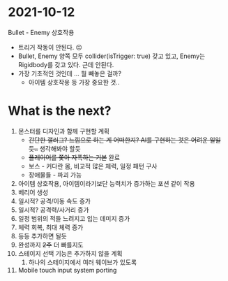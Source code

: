 # 2021-10-12

Bullet - Enemy 상호작용

- 트리거 작동이 안된다. 😐
- Bullet, Enemy 양쪽 모두 collider(isTrigger: true) 갖고 있고, Enemy는 Rigidbody를 갖고 있다. 근데 안된다.
- 가장 기초적인 것인데 ... 뭘 빼놓은 걸까?
  - 아이템 상호작용 등 가장 중요한 것..

# What is the next?

1. 몬스터를 디자인과 함께 구현할 계획
   - ~~간단한 갤러그? 느낌으로 하는 게 어떠한지? AI를 구현하는 것은 어려운 일일듯..~~ 생각해봐야 할듯
   - ~~플레이어를 쫓아 자폭하는 기본~~ 완료
   - 보스 - 커다란 몸, 비교적 많은 체력, 일정 패턴 구사
   - 장애물들 - 파괴 가능
2.  아이템 상호작용, 아이템이라기보단 능력치가 증가하는 포션 같이 작용
   1. 베리어 생성
   2. 일시적? 공격/이동 속도 증가
   3. 일시적? 공격력/사거리 증가
   4. 일정 범위의 적들 느려지고 입는 데미지 증가
   5. 체력 회복, 최대 체력 증가
   6. 등등 추가하면 될듯
3. 완성까지 ~~2주~~ 더 빠를지도
4. 스테이지 선택 기능은 추가하지 않을 계획
   1. 하나의 스테이지에서 여러 웨이브가 있도록
5. Mobile touch input system porting

